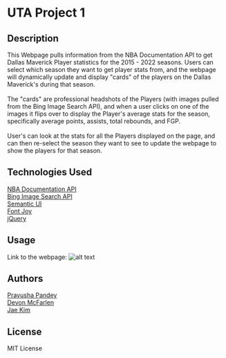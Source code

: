 # UTA Project 1

## Description

This Webpage pulls information from the NBA Documentation API to get Dallas Maverick Player statistics for the 2015 - 2022 seasons. Users can select which season they want to get player stats from,
and the webpage will dynamically update and display "cards" of the players on the Dallas Maverick's during that season. 
<br><br>
The "cards" are professional headshots of the Players (with images pulled from the Bing Image Search API), and when a user clicks on one of the images it flips over to display the Player's average stats for the season, specifically average points, assists, total rebounds, and FGP. 
<br><br>
User's can look at the stats for all the Players displayed on the page, and can then re-select the season they want to see to update the webpage to show the players for that season.

## Technologies Used

[NBA Documentation API](https://rapidapi.com/api-sports/api/api-nba/) <br>
[Bing Image Search API](https://rapidapi.com/microsoft-azure-org-microsoft-cognitive-services/api/bing-image-search1/) <br>
[Semantic UI](https://semantic-ui.com/usage/layout.html) <br>
[Font Joy](https://fontjoy.com) <br>
[jQuery](https://jqueryui.com/) <br>


## Usage

Link to the webpage: 
![alt text]()

## Authors

[Prayusha Pandey](https://github.com/prayushapandey04)<br>
[Devon McFarlen](https://github.com/DevonMcfarlen)<br>
[Jae Kim](https://github.com/Jaek23)<br>

## License

MIT License